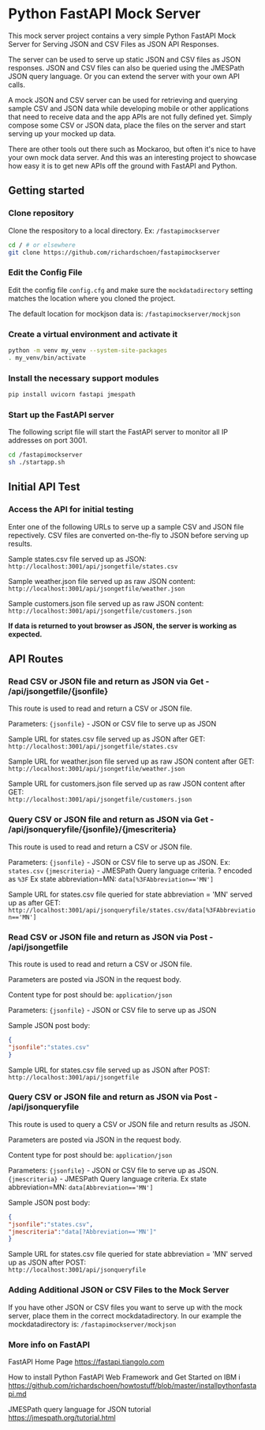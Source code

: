 # Python FastAPI Mock Server

This mock server project contains a very simple Python FastAPI Mock Server for Serving JSON and CSV Files as JSON API Responses.

The server can be used to serve up static JSON and CSV files as JSON responses. JSON and CSV files can also be queried using the JMESPath JSON query language. Or you can extend the server with your own API calls.

A mock JSON and CSV server can be used for retrieving and querying sample CSV and JSON data while developing mobile or other applications that need to receive data and the app APIs are not fully defined yet. Simply compose some CSV or JSON data, place the files on the server and start serving up your mocked up data.

There are other tools out there such as Mockaroo, but often it's nice to have your own mock data server. And this was an interesting project to showcase how easy it is to get new APIs off the ground with FastAPI and Python.

## Getting started

### Clone repository

Clone the respository to a local directory.  Ex: `/fastapimockserver`

```sh
cd / # or elsewhere
git clone https://github.com/richardschoen/fastapimockserver
```

### Edit the Config File

Edit the config file `config.cfg` and make sure the `mockdatadirectory` setting matches the location where you cloned the project.

The default location for mockjson data is: `/fastapimockserver/mockjson`

### Create a virtual environment and activate it

```sh
python -m venv my_venv --system-site-packages
. my_venv/bin/activate
```

### Install the necessary support modules

```sh
pip install uvicorn fastapi jmespath
```

### Start up the FastAPI server

The following script file will start the FastAPI server to monitor all IP addresses on port 3001.  

```sh
cd /fastapimockserver
sh ./startapp.sh
```

## Initial API Test

### Access the API for initial testing

Enter one of the following URLs to serve up a sample CSV and JSON file repectively.
CSV files are converted on-the-fly to JSON before serving up results.

Sample states.csv file served up as JSON:  
`http://localhost:3001/api/jsongetfile/states.csv`

Sample weather.json file served up as raw JSON content:  
`http://localhost:3001/api/jsongetfile/weather.json`

Sample customers.json file served up as raw JSON content:  
`http://localhost:3001/api/jsongetfile/customers.json`

**If data is returned to yout browser as JSON, the server is working as expected.**

## API Routes

### Read CSV or JSON file and return as JSON via Get - /api/jsongetfile/{jsonfile}

This route is used to read and return a CSV or JSON file.

Parameters:
```{jsonfile}``` - JSON or CSV file to serve up as JSON

Sample URL for states.csv file served up as JSON after GET:  
`http://localhost:3001/api/jsongetfile/states.csv`

Sample URL for weather.json file served up as raw JSON content after GET:  
`http://localhost:3001/api/jsongetfile/weather.json`

Sample URL for customers.json file served up as raw JSON content after GET:  
`http://localhost:3001/api/jsongetfile/customers.json`

### Query CSV or JSON file and return as JSON via Get - /api/jsonqueryfile/{jsonfile}/{jmescriteria}

This route is used to read and return a CSV or JSON file.

Parameters:
`{jsonfile}` - JSON or CSV file to serve up as JSON.  Ex: `states.csv`
`{jmescriteria}` - JMESPath Query language criteria. ? encoded as `%3F`
Ex state abbreviation=MN: `data[%3FAbbreviation=='MN']`

Sample URL for states.csv file queried for state abbreviation = 'MN' served up as after GET:  
`http://localhost:3001/api/jsonqueryfile/states.csv/data[%3FAbbreviation=='MN']`  

### Read CSV or JSON file and return as JSON via Post - /api/jsongetfile

This route is used to read and return a CSV or JSON file.

Parameters are posted via JSON in the request body.

Content type for post should be:
`application/json`

Parameters:
`{jsonfile}` - JSON or CSV file to serve up as JSON

Sample JSON post body:

```json
{
"jsonfile":"states.csv"
}
```

Sample URL for states.csv file served up as JSON after POST:  
`http://localhost:3001/api/jsongetfile`

### Query CSV or JSON file and return as JSON via Post - /api/jsonqueryfile

This route is used to query a CSV or JSON file and return results as JSON.  

Parameters are posted via JSON in the request body.

Content type for post should be:
`application/json`

Parameters:
`{jsonfile}` - JSON or CSV file to serve up as JSON.
`{jmescriteria}` - JMESPath Query language criteria.
Ex state abbreviation=MN: `data[Abbreviation=='MN']`

Sample JSON post body:

```json
{
"jsonfile":"states.csv",   
"jmescriteria":"data[?Abbreviation=='MN']"   
}
```

Sample URL for states.csv file queried for state abbreviation = 'MN' served up as JSON after POST:  
`http://localhost:3001/api/jsonqueryfile`

### Adding Additional JSON or CSV Files to the Mock Server

If you have other JSON or CSV files you want to serve up with the mock server, place them in the correct mockdatadirectory.
In our example the mockdatadirectory is: `/fastapimockserver/mockjson`

### More info on FastAPI

FastAPI Home Page
<https://fastapi.tiangolo.com>

How to install Python FastAPI Web Framework and Get Started on IBM i
<https://github.com/richardschoen/howtostuff/blob/master/installpythonfastapi.md>

JMESPath query language for JSON tutorial
<https://jmespath.org/tutorial.html>
